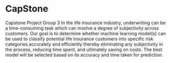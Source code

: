 # CapStone
Capstone Project Group 3
In the life insurance industry, underwriting can be a time-consuming task which can involve a degree of subjectivity across customers. Our goal is to determine whether machine learning model(s) can be used to classify potential life insurance customers into specific risk categories accurately and efficiently thereby eliminating any subjectivity in the process, reducing time spent, and ultimately saving on costs. The best model will be selected based on its accuracy and time taken for prediction. 
